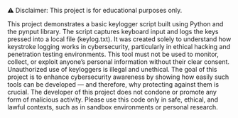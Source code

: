 ⚠️ Disclaimer: This project is for educational purposes only.

This project demonstrates a basic keylogger script built using Python and the pynput library. The script captures keyboard input and logs the keys pressed into a local file (keylog.txt). It was created solely to understand how keystroke logging works in cybersecurity, particularly in ethical hacking and penetration testing environments. This tool must not be used to monitor, collect, or exploit anyone’s personal information without their clear consent. Unauthorized use of keyloggers is illegal and unethical. The goal of this project is to enhance cybersecurity awareness by showing how easily such tools can be developed — and therefore, why protecting against them is crucial. The developer of this project does not condone or promote any form of malicious activity. Please use this code only in safe, ethical, and lawful contexts, such as in sandbox environments or personal research.